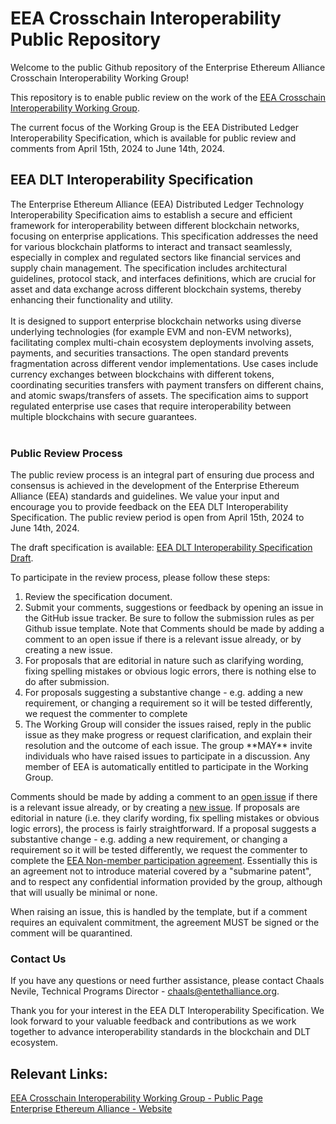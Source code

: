 # EEA Crosschain Interoperability Public Repository

Welcome to the public Github repository of the Enterprise Ethereum Alliance Crosschain Interoperability Working Group!

This repository is to enable public review on the work of the [EEA Crosschain Interoperability Working Group](https://entethalliance.github.io/crosschain-interoperability/).

The current focus of the Working Group is the EEA Distributed Ledger Interoperability Specification, which is available for public review and comments from April 15th, 2024 to June 14th, 2024.



## EEA DLT Interoperability Specification


The Enterprise Ethereum Alliance (EEA) Distributed Ledger Technology Interoperability Specification aims to establish a secure and efficient framework for interoperability between different blockchain networks, focusing on enterprise applications. This specification addresses the need for various blockchain platforms to interact and transact seamlessly, especially in complex and regulated sectors like financial services and supply chain management. The specification includes architectural guidelines, protocol stack, and interfaces definitions, which are crucial for asset and data exchange across different blockchain systems, thereby enhancing their functionality and utility.
</br></br>
It is designed to support enterprise blockchain networks using diverse underlying technologies (for example EVM and non-EVM networks), facilitating complex multi-chain ecosystem deployments involving assets, payments, and securities transactions. The open standard prevents fragmentation across different vendor implementations. Use cases include currency exchanges between blockchains with different tokens, coordinating securities transfers with payment transfers on different chains, and atomic swaps/transfers of assets. The specification aims to support regulated enterprise use cases that require interoperability between multiple blockchains with secure guarantees.  </br></br>


### Public Review Process

The public review process is an integral part of ensuring due process and consensus is achieved in the development of the Enterprise Ethereum Alliance (EEA) standards and guidelines.
We value your input and encourage you to provide feedback on the EEA DLT Interoperability Specification. The public review period is open from April 15th, 2024 to June 14th, 2024. </br>

The draft specification is available: [EEA DLT Interoperability Specification Draft](https://entethalliance.github.io/crosschain-interoperability/draft_dlt-interop_techspec.html).

To participate in the review process, please follow these steps:

<ol>
<li>Review the specification document.</li>
<li>Submit your comments, suggestions or feedback by opening an issue in the GitHub issue tracker. Be sure to follow the submission rules as per Github issue template. Note that Comments should be made by adding a comment to an open issue if there is a relevant issue already, or by creating a new issue. </li>
<li>For proposals that are editorial in nature such as clarifying wording, fixing spelling mistakes or obvious logic errors, there is nothing else to do after submission. </li>
<li>For proposals suggesting a substantive change - e.g. adding a new requirement, or changing a requirement so it will be tested differently,
we request the commenter to complete</li>
<li>The Working Group will consider the issues raised, reply in the public issue as they make progress or request clarification, and explain their resolution and the outcome of each issue. The group **MAY** invite individuals who have raised issues to participate in a discussion. Any member of EEA is automatically entitled to participate in the Working Group.</li>
</ol>

Comments should be made by adding a comment to an [open issue](https://github.com/EntEthAlliance/dlt-interop/issues) if there is a relevant issue already, or by creating a
[new issue](https://github.com/EntEthAlliance/dlt-interop/issues/new/choose). If proposals are editorial in nature (i.e. they clarify wording, fix spelling mistakes or obvious logic errors),
the process is fairly straightforward. If a proposal suggests a substantive change - e.g. adding a new requirement, or changing a requirement so it will be tested differently,
we request the commenter to complete the [EEA Non-member participation agreement](https://github.com/EntEthAlliance/Ethtrust-public/blob/main/EEA-Non-Member-Participation-Agreement.pdf). Essentially this is an agreement not to introduce material covered by a "submarine patent",
and to respect any confidential information provided by the group, although that will usually be minimal or none.

When raising an issue, this is handled by the template, but if a comment requires an equivalent commitment,
the agreement MUST be signed or the comment will be quarantined.





### Contact Us

If you have any questions or need further assistance, please contact Chaals Nevile, Technical Programs Director - chaals@entethalliance.org. </br>

Thank you for your interest in the EEA DLT Interoperability Specification. We look forward to your valuable feedback and contributions as we work together to advance interoperability standards in the blockchain and DLT ecosystem.

## Relevant Links:

[EEA Crosschain Interoperability Working Group - Public Page](https://entethalliance.github.io/crosschain-interoperability/)</br>
[Enterprise Ethereum Alliance - Website](https://entethalliance.org/)

